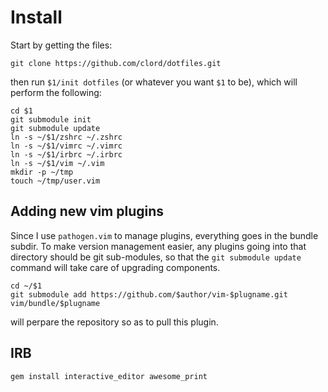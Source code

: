# Install

Start by getting the files:

	git clone https://github.com/clord/dotfiles.git


then run `$1/init dotfiles` (or whatever you want `$1` to be), which will perform the following:

	cd $1 
	git submodule init
	git submodule update
	ln -s ~/$1/zshrc ~/.zshrc
	ln -s ~/$1/vimrc ~/.vimrc
	ln -s ~/$1/irbrc ~/.irbrc
	ln -s ~/$1/vim ~/.vim
	mkdir -p ~/tmp
	touch ~/tmp/user.vim

## Adding new vim plugins

Since I use `pathogen.vim` to manage plugins, everything goes in the bundle subdir. To make version management easier, 
any plugins going into that directory should be git sub-modules, so that the `git submodule update` command will 
take care of upgrading components.

	cd ~/$1
	git submodule add https://github.com/$author/vim-$plugname.git vim/bundle/$plugname

will perpare the repository so as to pull this plugin.

## IRB


	gem install interactive_editor awesome_print
